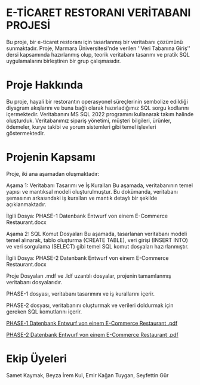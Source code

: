 # E-TİCARET RESTORANI VERİTABANI PROJESİ
Bu proje, bir e-ticaret restoranı için tasarlanmış bir veritabanı çözümünü sunmaktadır. Proje, Marmara Üniversitesi'nde verilen ''Veri Tabanına Giriş'' dersi kapsamında hazırlanmış olup, teorik veritabanı tasarımı ve pratik SQL uygulamalarını birleştiren bir grup çalışmasıdır.

# Proje Hakkında
Bu proje, hayali bir restorantın operasyonel süreçlerinin sembolize edildiği diyagram akışlarını ve buna bağlı olarak hazırladığımız SQL sorgu kodlarını içermektedir. Veritabanını MS SQL 2022 programını kullanarak takım halinde oluşturduk. Veritabanımız sipariş yönetimi, müşteri bilgileri, ürünler, ödemeler, kurye takibi ve yorum sistemleri gibi temel işlevleri göstermektedir. 

# Projenin Kapsamı
Proje, iki ana aşamadan oluşmaktadır:

Aşama 1: Veritabanı Tasarımı ve İş Kuralları
Bu aşamada, veritabanının temel yapısı ve mantıksal modeli oluşturulmuştur. Bu dokümanda, veritabanı şemasının arkasındaki iş kuralları ve mantık detaylı bir şekilde açıklanmaktadır.

İlgili Dosya: PHASE-1 Datenbank Entwurf von einem E-Commerce Restaurant.docx

Aşama 2: SQL Komut Dosyaları
Bu aşamada, tasarlanan veritabanı modeli temel alınarak, tablo oluşturma (CREATE TABLE), veri girişi (INSERT INTO) ve veri sorgulama (SELECT) gibi temel SQL komut dosyaları hazırlanmıştır.

İlgili Dosya: PHASE-2 Datenbank Entwurf von einem E-Commerce Restaurant.docx

Proje Dosyaları
.mdf ve .ldf uzantılı dosyalar, projenin tamamlanmış veritabanı dosyalarıdır.

PHASE-1 dosyası, veritabanı tasarımını ve iş kurallarını içerir.

PHASE-2 dosyası, veritabanını oluşturmak ve verileri doldurmak için gereken SQL komutlarını içerir.

[PHASE-1 Datenbank Entwurf von einem E-Commerce Restaurant .pdf](https://github.com/user-attachments/files/22536629/PHASE-1.Datenbank.Entwurf.von.einem.E-Commerce.Restaurant.pdf)

[PHASE-2 Datenbank Entwurf von einem E-Commerce Restaurant .pdf](https://github.com/user-attachments/files/22536542/PHASE-2.Datenbank.Entwurf.von.einem.E-Commerce.Restaurant.pdf)

# Ekip Üyeleri
Samet Kaymak,
Beyza İrem Kul,
Emir Kağan Tuygan,
Seyfettin Gür

